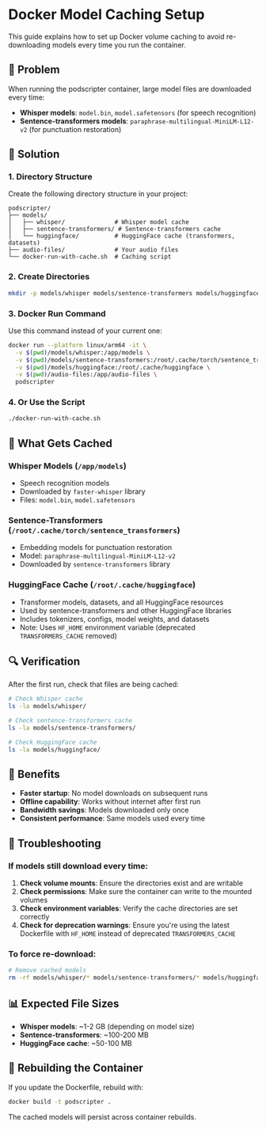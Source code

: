 # Docker Model Caching Setup

This guide explains how to set up Docker volume caching to avoid re-downloading models every time you run the container.

## 🎯 Problem

When running the podscripter container, large model files are downloaded every time:
- **Whisper models**: `model.bin`, `model.safetensors` (for speech recognition)
- **Sentence-transformers models**: `paraphrase-multilingual-MiniLM-L12-v2` (for punctuation restoration)

## 🔧 Solution

### 1. Directory Structure

Create the following directory structure in your project:

```
podscripter/
├── models/
│   ├── whisper/              # Whisper model cache
│   ├── sentence-transformers/ # Sentence-transformers cache
│   └── huggingface/          # HuggingFace cache (transformers, datasets)
├── audio-files/              # Your audio files
└── docker-run-with-cache.sh  # Caching script
```

### 2. Create Directories

```bash
mkdir -p models/whisper models/sentence-transformers models/huggingface
```

### 3. Docker Run Command

Use this command instead of your current one:

```bash
docker run --platform linux/arm64 -it \
  -v $(pwd)/models/whisper:/app/models \
  -v $(pwd)/models/sentence-transformers:/root/.cache/torch/sentence_transformers \
  -v $(pwd)/models/huggingface:/root/.cache/huggingface \
  -v $(pwd)/audio-files:/app/audio-files \
  podscripter
```

### 4. Or Use the Script

```bash
./docker-run-with-cache.sh
```

## 📁 What Gets Cached

### Whisper Models (`/app/models`)
- Speech recognition models
- Downloaded by `faster-whisper` library
- Files: `model.bin`, `model.safetensors`

### Sentence-Transformers (`/root/.cache/torch/sentence_transformers`)
- Embedding models for punctuation restoration
- Model: `paraphrase-multilingual-MiniLM-L12-v2`
- Downloaded by `sentence-transformers` library

### HuggingFace Cache (`/root/.cache/huggingface`)
- Transformer models, datasets, and all HuggingFace resources
- Used by sentence-transformers and other HuggingFace libraries
- Includes tokenizers, configs, model weights, and datasets
- Note: Uses `HF_HOME` environment variable (deprecated `TRANSFORMERS_CACHE` removed)

## 🔍 Verification

After the first run, check that files are being cached:

```bash
# Check Whisper cache
ls -la models/whisper/

# Check sentence-transformers cache
ls -la models/sentence-transformers/

# Check HuggingFace cache
ls -la models/huggingface/
```

## 🚀 Benefits

- **Faster startup**: No model downloads on subsequent runs
- **Offline capability**: Works without internet after first run
- **Bandwidth savings**: Models downloaded only once
- **Consistent performance**: Same models used every time

## 🐛 Troubleshooting

### If models still download every time:

1. **Check volume mounts**: Ensure the directories exist and are writable
2. **Check permissions**: Make sure the container can write to the mounted volumes
3. **Check environment variables**: Verify the cache directories are set correctly
4. **Check for deprecation warnings**: Ensure you're using the latest Dockerfile with `HF_HOME` instead of deprecated `TRANSFORMERS_CACHE`

### To force re-download:

```bash
# Remove cached models
rm -rf models/whisper/* models/sentence-transformers/* models/huggingface/*
```

## 📊 Expected File Sizes

- **Whisper models**: ~1-2 GB (depending on model size)
- **Sentence-transformers**: ~100-200 MB
- **HuggingFace cache**: ~50-100 MB

## 🔄 Rebuilding the Container

If you update the Dockerfile, rebuild with:

```bash
docker build -t podscripter .
```

The cached models will persist across container rebuilds.
